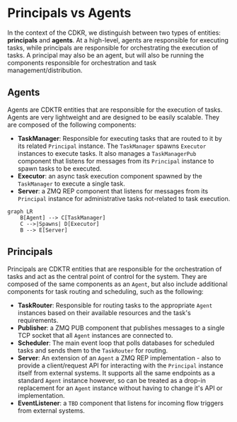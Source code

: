 # Principals vs Agents

In the context of the CDKR, we distinguish between two types of entities: **principals** and **agents**. At a high-level, agents are responsible for executing tasks, while principals are responsible for orchestrating the execution of tasks. A principal may also be an agent, but will also be running the components responsible for orchestration and task management/distribution.

## Agents

Agents are CDKTR entities that are responsible for the execution of tasks. Agents are very lightweight and are designed to be easily scalable. They are composed of the following components:
- **TaskManager**: Responsible for executing tasks that are routed to it by its related `Principal` instance. The `TaskManager` spawns `Executor` instances to execute tasks. It also manages a `TaskManagerPub` component that listens for messages from its `Principal` instance to spawn tasks to be executed.
- **Executor**: an async task execution component spawned by the `TaskManager` to execute a single task.
- **Server**: a ZMQ REP component that listens for messages from its `Principal` instance for administrative tasks not-related to task execution.

```mermaid
graph LR
    B[Agent] --> C[TaskManager]
    C -->|Spawns| D[Executor]
    B --> E[Server]
```

## Principals

Principals are CDKTR entities that are responsible for the orchestration of tasks and act as the central point of control for the system. They are composed of the same components as an `Agent`, but also include additional components for task routing and scheduling, such as the following:

- **TaskRouter**: Responsible for routing tasks to the appropriate `Agent` instances based on their available resources and the task's requirements.
- **Publisher**: a ZMQ PUB component that publishes messages to a single TCP socket that all `Agent` instances are connected to.
- **Scheduler**: The main event loop that polls databases for scheduled tasks and sends them to the `TaskRouter` for routing.
- **Server**: An extension of an `Agent` a ZMQ REP implementation - also to provide a client/request API for interacting with the `Principal` instance itself from external systems. It supports all the same endpoints as a standard `Agent` instance however, so can be treated as a drop-in replacement for an `Agent` instance without having to change it's API or implementation.
- **EventListener**: a `TBD` component that listens for incoming flow triggers from external systems.
